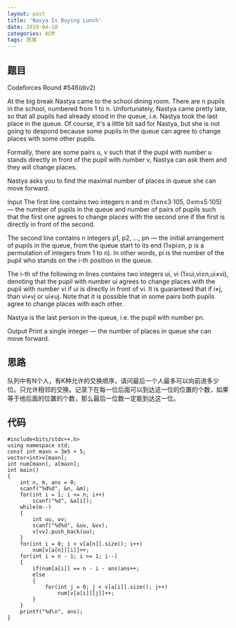 ```yaml
---
layout: post
title: 'Nasya Is Buying Lunch'
date: 2019-04-10
categories: ACM
tags: 思维
---
```

## 题目
Codeforces Round #546(div2)

At the big break Nastya came to the school dining room. There are n pupils in the school, numbered from 1 to n. Unfortunately, Nastya came pretty late, so that all pupils had already stood in the queue, i.e. Nastya took the last place in the queue. Of course, it's a little bit sad for Nastya, but she is not going to despond because some pupils in the queue can agree to change places with some other pupils.

Formally, there are some pairs u, v such that if the pupil with number u stands directly in front of the pupil with number v, Nastya can ask them and they will change places.

Nastya asks you to find the maximal number of places in queue she can move forward.

Input
The first line contains two integers n and m (1≤n≤3⋅105, 0≤m≤5⋅105) — the number of pupils in the queue and number of pairs of pupils such that the first one agrees to change places with the second one if the first is directly in front of the second.

The second line contains n integers p1, p2, ..., pn — the initial arrangement of pupils in the queue, from the queue start to its end (1≤pi≤n, p is a permutation of integers from 1 to n). In other words, pi is the number of the pupil who stands on the i-th position in the queue.

The i-th of the following m lines contains two integers ui, vi (1≤ui,vi≤n,ui≠vi), denoting that the pupil with number ui agrees to change places with the pupil with number vi if ui is directly in front of vi. It is guaranteed that if i≠j, than vi≠vj or ui≠uj. Note that it is possible that in some pairs both pupils agree to change places with each other.

Nastya is the last person in the queue, i.e. the pupil with number pn.

Output
Print a single integer — the number of places in queue she can move forward.
## 思路
队列中有N个人，有K种允许的交换顺序，请问最后一个人最多可以向前进多少位。只允许相邻的交换。记录下在每一位后面可以到达这一位的位置的个数，如果等于他后面的位置的个数，那么最后一位数一定能到达这一位。
## 代码
```clike
#include<bits/stdc++.h>
using namespace std;
const int maxn = 3e5 + 5;
vector<int>v[maxn];
int num[maxn], a[maxn];
int main()
{
    int n, m, ans = 0;
    scanf("%d%d", &n, &m);
    for(int i = 1; i <= n; i++)
        scanf("%d", &a[i]);
    while(m--)
    {
        int uu, vv;
        scanf("%d%d", &uu, &vv);
        v[vv].push_back(uu);
    }
    for(int i = 0; i < v[a[n]].size(); i++)
        num[v[a[n]][i]]++;
    for(int i = n - 1; i >= 1; i--)
    {
        if(num[a[i]] == n - i - ans)ans++;
        else
        {
            for(int j = 0; j < v[a[i]].size(); j++)
                num[v[a[i]][j]]++;
        }
    }
    printf("%d\n", ans);
}
```